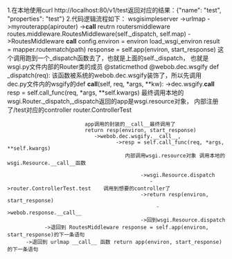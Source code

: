 1.在本地使用curl http://localhost:80/v1/test返回对应的结果：{"name": "test", "properties": "test"}
2.代码逻辑流程如下：
   wsgisimpleserver
       ->urlmap
          ->myrouterapp(apirouter)
              ->__call__ reutrn routersmiddleware    routes.middleware.RoutesMiddleware(self._dispatch,
                                                          self.map)
              ->RoutesMiddleware __call__ 
                   config.environ = environ
                        load_wsgi_environ
                        result = mapper.routematch(path)
                    response = self.app(environ, start_response)  这个调用跑到一个_dispatch函数去了，也就是上面的self._dispatch，
                                                                  也就是wsgi.py文件内部的Router类的成员    @staticmethod @webob.dec.wsgify 
                                                                  def _dispatch(req): 该函数被系统的webob.dec.wsgify装饰了，所以先调用   
                                                                  dec.py文件内的wsgify的def __call__(self, req, *args, **kw):
                        ->dec.wsgify.__call__
                             resp = self.call_func(req, *args, **self.kwargs)
                             最终调用本地的wsgi.Router._dispatch,_dispatch返回的app是wsgi.resource对象，
                             内部注册了/test对应的controller router.ControllerTest
                             
                             app调用的封装的__call__最终调用了
                             return resp(environ, start_response) 
                                ->webob.dec.wsgify.__call__, 
                                       ->resp = self.call_func(req, *args, **self.kwargs)
                                          内部调用wsgi.resource对象 调用本地的wsgi.Resource.__call__函数
                                               
                                               ->wsgi.Resource.dispatch
                                                  ->router.ControllerTest.test    调用到想要的controller了
                                               ->return resp(environ, start_response)   
                                                    ->webob.response.__call__
                                               ->回到wsgi.Resource.dispatch
                ->退回到 RoutesMiddleware response = self.app(environ, start_response)的下一条语句
          ->退回到 urlmap __call__ 函数 return app(environ, start_response) 的下一条语句
                
                                   
              
                                
                      
                      
                                                                   
